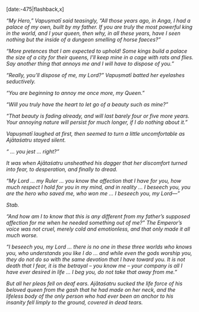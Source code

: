 [date:-475|flashback,x]

_“My Hero,” Vapuṣmatī said teasingly, “All those years ago, in Anga, I had a palace of my own, built by my father. If you are truly the most powerful king in the world, and I your queen, then why, in all these years, have I seen nothing but the inside of a dungeon smelling of horse faeces?”_

_“More pretences that I am expected to uphold! Some kings build a palace the size of a city for their queens, I’ll keep mine in a cage with rats and flies. Say another thing that annoys me and I will have to dispose of you.”_

_“Really, you’ll dispose of me, my Lord?” Vapuṣmatī batted her eyelashes seductively._

_“You are beginning to annoy me once more, my Queen.”_

_“Will you truly have the heart to let go of a beauty such as mine?”_

_“That beauty is fading already, and will last barely four or five more years. Your annoying nature will persist for much longer, if I do nothing about it.”_

_Vapuṣmatī laughed at first, then seemed to turn a little uncomfortable as Ajātaśatru stayed silent._

_“ … you jest … right?”_

_It was when Ajātaśatru unsheathed his dagger that her discomfort turned into fear, to desperation, and finally to dread._

_“My Lord … my Ruler … you know the affection that I have for you, how much respect I hold for you in my mind, and in reality … I beseech you, you are the hero who saved me, who won me … I beseech you, my Lord—”_

_Stab._

_“And how am I to know that this is any different from my father’s supposed affection for me when he needed something out of me?” The Emperor’s voice was not cruel, merely cold and emotionless, and that only made it all much worse._

_“I beseech you, my Lord … there is no one in these three worlds who knows you, who understands you like I do … and while even the gods worship you, they do not do so with the same devotion that I have toward you. It is not death that I fear, it is the betrayal – you know me – your company is all I have ever desired in life … I beg you, do not take that away from me.”_

_But all her pleas fell on deaf ears. Ajātaśatru sucked the life force of his beloved queen from the gash that he had made on her neck, and the lifeless body of the only person who had ever been an anchor to his insanity fell limply to the ground, covered in dead tears._